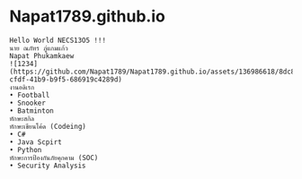 # Napat1789.github.io
    Hello World NECS13O5 !!!
    นาย ณภัทร ภู่แกมแก้ว
    Napat Phukamkaew
    ![1234](https://github.com/Napat1789/Napat1789.github.io/assets/136986618/8dc89bae-cfdf-41b9-b9f5-686919c4289d)
    งานอดิเรก
    • Football
    • Snooker
    • Batminton
    ทักษะสกิล
    ทักษะเขียนโค้ด (Codeing)
    • C#
    • Java Scpirt
    • Python
    ทักษะการป้องกันภัยคุกคาม (SOC)
    • Security Analysis
